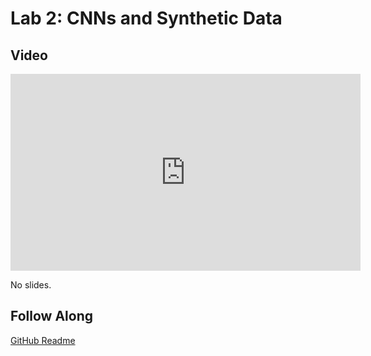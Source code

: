 # Lab 2: CNNs and Synthetic Data

## Video

<iframe width="560" height="315" src="https://www.youtube.com/embed/G70sKcMz_JI" frameborder="0" allow="accelerometer; autoplay; clipboard-write; encrypted-media; gyroscope; picture-in-picture" allowfullscreen></iframe>

No slides.

## Follow Along

[GitHub Readme](https://www.google.com/url?q=https://github.com/full-stack-deep-learning/fsdl-text-recognizer-2021-labs/blob/main/lab2/readme.md)

